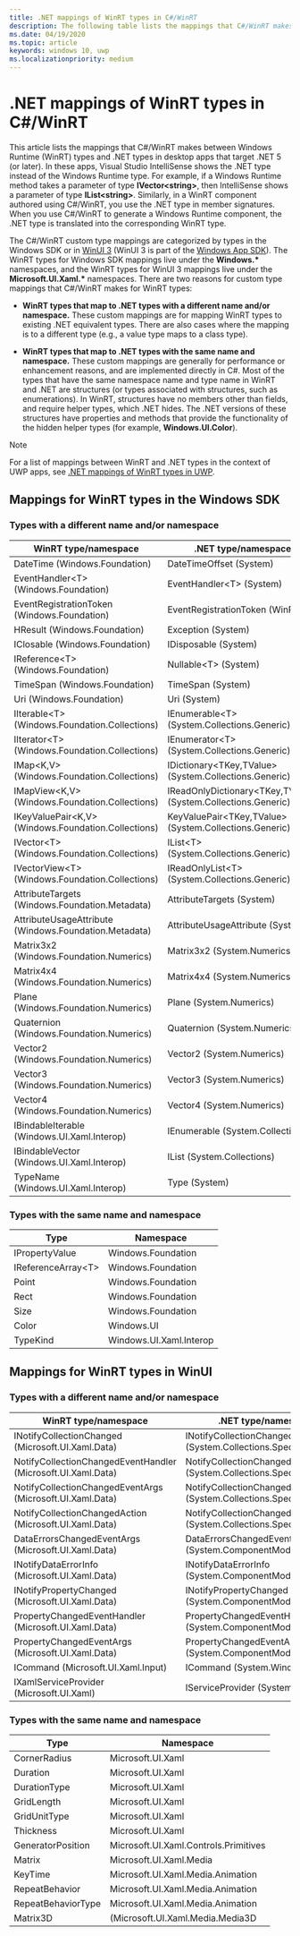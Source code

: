 ```yaml
---
title: .NET mappings of WinRT types in C#/WinRT
description: The following table lists the mappings that C#/WinRT makes between Windows Runtime types and .NET types.
ms.date: 04/19/2020
ms.topic: article
keywords: windows 10, uwp
ms.localizationpriority: medium
---
```


# .NET mappings of WinRT types in C#/WinRT

This article lists the mappings that C#/WinRT makes between Windows Runtime (WinRT) types and .NET types in desktop apps that target .NET 5 (or later). In these apps, Visual Studio IntelliSense shows the .NET type instead of the Windows Runtime type. For example, if a Windows Runtime method takes a parameter of type **IVector&lt;string&gt;**, then IntelliSense shows a parameter of type **IList&lt;string&gt;**. Similarly, in a WinRT component authored using C#/WinRT, you use the .NET type in member signatures. When you use C#/WinRT to generate a Windows Runtime component, the .NET type is translated into the corresponding WinRT type.

The C#/WinRT custom type mappings are categorized by types in the Windows SDK or in [WinUI 3](/windows/apps/winui) (WinUI 3 is part of the [Windows App SDK](/windows/apps/windows-app-sdk)). The WinRT types for Windows SDK mappings live under the **Windows.\*** namespaces, and the WinRT types for WinUI 3 mappings live under the **Microsoft.UI.Xaml.\*** namespaces. There are two reasons for custom type mappings that C#/WinRT makes for WinRT types:

- **WinRT types that map to .NET types with a different name and/or namespace.** These custom mappings are for mapping WinRT types to existing .NET equivalent types. There are also cases where the mapping is to a different type (e.g., a value type maps to a class type).

- **WinRT types that map to .NET types with the same name and namespace.** These custom mappings are generally for performance or enhancement reasons, and are implemented directly in C#. Most of the types that have the same namespace name and type name in WinRT and .NET are structures (or types associated with structures, such as enumerations). In WinRT, structures have no members other than fields, and require helper types, which .NET hides. The .NET versions of these structures have properties and methods that provide the functionality of the hidden helper types (for example, **Windows.UI.Color**).

> [!NOTE]
> For a list of mappings between WinRT and .NET types in the context of UWP apps, see [.NET mappings of WinRT types in UWP](../winrt-components/net-framework-mappings-of-windows-runtime-types.md).

## Mappings for WinRT types in the Windows SDK

### Types with a different name and/or namespace

| WinRT type/namespace | .NET type/namespace |
|-|-|
| DateTime (Windows.Foundation) | DateTimeOffset (System) |
| EventHandler&lt;T&gt; (Windows.Foundation) | EventHandler&lt;T&gt; (System) |
| EventRegistrationToken (Windows.Foundation) | EventRegistrationToken (WinRT) |
| HResult (Windows.Foundation) | Exception (System) |
| IClosable (Windows.Foundation) | IDisposable (System) |
| IReference&lt;T&gt; (Windows.Foundation) | Nullable&lt;T&gt; (System) |
| TimeSpan (Windows.Foundation) | TimeSpan (System) |
| Uri (Windows.Foundation) | Uri (System) |
| IIterable&lt;T&gt; (Windows.Foundation.Collections) | IEnumerable&lt;T&gt; (System.Collections.Generic) |
| IIterator&lt;T&gt; (Windows.Foundation.Collections) | IEnumerator&lt;T&gt; (System.Collections.Generic) |
| IMap&lt;K,V&gt; (Windows.Foundation.Collections) | IDictionary&lt;TKey,TValue&gt; (System.Collections.Generic) |
| IMapView&lt;K,V&gt; (Windows.Foundation.Collections) | IReadOnlyDictionary&lt;TKey,TValue&gt; (System.Collections.Generic) |
| IKeyValuePair&lt;K,V&gt; (Windows.Foundation.Collections) | KeyValuePair&lt;TKey,TValue&gt; (System.Collections.Generic) |
| IVector&lt;T&gt; (Windows.Foundation.Collections) | IList&lt;T&gt; (System.Collections.Generic) |
| IVectorView&lt;T&gt; (Windows.Foundation.Collections) | IReadOnlyList&lt;T&gt; (System.Collections.Generic) |
| AttributeTargets (Windows.Foundation.Metadata) | AttributeTargets (System) |
| AttributeUsageAttribute (Windows.Foundation.Metadata) | AttributeUsageAttribute (System) |
| Matrix3x2 (Windows.Foundation.Numerics) | Matrix3x2 (System.Numerics) |
| Matrix4x4 (Windows.Foundation.Numerics) | Matrix4x4 (System.Numerics) |
| Plane (Windows.Foundation.Numerics) | Plane (System.Numerics) |
| Quaternion (Windows.Foundation.Numerics) | Quaternion (System.Numerics) |
| Vector2 (Windows.Foundation.Numerics) | Vector2 (System.Numerics) |
| Vector3 (Windows.Foundation.Numerics) | Vector3 (System.Numerics) |
| Vector4 (Windows.Foundation.Numerics) | Vector4 (System.Numerics) |
| IBindableIterable (Windows.UI.Xaml.Interop) | IEnumerable (System.Collections) |
| IBindableVector (Windows.UI.Xaml.Interop) | IList (System.Collections) |
| TypeName (Windows.UI.Xaml.Interop) | Type (System) |

### Types with the same name and namespace

| Type | Namespace |
|-|-|
| IPropertyValue | Windows.Foundation |
| IReferenceArray&lt;T&gt; | Windows.Foundation |
| Point | Windows.Foundation |
| Rect | Windows.Foundation |
| Size | Windows.Foundation |
| Color | Windows.UI |
| TypeKind | Windows.UI.Xaml.Interop |

## Mappings for WinRT types in WinUI

### Types with a different name and/or namespace

| WinRT type/namespace | .NET type/namespace |
|-|-|
| INotifyCollectionChanged (Microsoft.UI.Xaml.Data) | INotifyCollectionChanged (System.Collections.Specialized) | 
| NotifyCollectionChangedEventHandler (Microsoft.UI.Xaml.Data) | NotifyCollectionChangedEventHandler (System.Collections.Specialized) | 
| NotifyCollectionChangedEventArgs (Microsoft.UI.Xaml.Data) | NotifyCollectionChangedEventArgs (System.Collections.Specialized) | 
| NotifyCollectionChangedAction (Microsoft.UI.Xaml.Data) | NotifyCollectionChangedAction (System.Collections.Specialized) | 
| DataErrorsChangedEventArgs (Microsoft.UI.Xaml.Data) | DataErrorsChangedEventArgs (System.ComponentModel) | 
| INotifyDataErrorInfo (Microsoft.UI.Xaml.Data) | INotifyDataErrorInfo (System.ComponentModel) | 
| INotifyPropertyChanged (Microsoft.UI.Xaml.Data) | INotifyPropertyChanged (System.ComponentModel) | 
| PropertyChangedEventHandler (Microsoft.UI.Xaml.Data) | PropertyChangedEventHandler (System.ComponentModel) | 
| PropertyChangedEventArgs (Microsoft.UI.Xaml.Data) | PropertyChangedEventArgs (System.ComponentModel) | 
| ICommand (Microsoft.UI.Xaml.Input) | ICommand (System.Windows.Input) |
| IXamlServiceProvider (Microsoft.UI.Xaml) | IServiceProvider (System) | 

### Types with the same name and namespace

| Type | Namespace |
|-|-|
| CornerRadius | Microsoft.UI.Xaml | 
| Duration | Microsoft.UI.Xaml | 
| DurationType | Microsoft.UI.Xaml | 
| GridLength | Microsoft.UI.Xaml | 
| GridUnitType | Microsoft.UI.Xaml | 
| Thickness | Microsoft.UI.Xaml | 
| GeneratorPosition | Microsoft.UI.Xaml.Controls.Primitives | 
| Matrix | Microsoft.UI.Xaml.Media | 
| KeyTime | Microsoft.UI.Xaml.Media.Animation | 
| RepeatBehavior | Microsoft.UI.Xaml.Media.Animation | 
| RepeatBehaviorType | Microsoft.UI.Xaml.Media.Animation | 
| Matrix3D |(Microsoft.UI.Xaml.Media.Media3D | 
